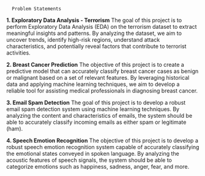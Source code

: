       Problem Statements

**1. Exploratory Data Analysis - Terrorism**
The goal of this project is to perform Exploratory Data Analysis (EDA) on the terrorism dataset
to extract meaningful insights and patterns. By analyzing the dataset, we aim to uncover
trends, identify high-risk regions, understand attack characteristics, and potentially reveal
factors that contribute to terrorist activities.


**2. Breast Cancer Prediction**
The objective of this project is to create a predictive model that can accurately classify breast
cancer cases as benign or malignant based on a set of relevant features. By leveraging
historical data and applying machine learning techniques, we aim to develop a reliable tool for
assisting medical professionals in diagnosing breast cancer.

**3. Email Spam Detection**
The goal of this project is to develop a robust email spam detection system using machine
learning techniques. By analyzing the content and characteristics of emails, the system should
be able to accurately classify incoming emails as either spam or legitimate (ham).

**4. Speech Emotion Recognition**
The objective of this project is to develop a robust speech emotion recognition system capable
of accurately classifying the emotional states conveyed in spoken language. By analyzing the
acoustic features of speech signals, the system should be able to categorize emotions such as
happiness, sadness, anger, fear, and more.
